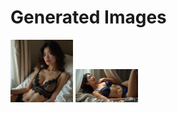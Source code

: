 # Generated Images



<img src="2025_08_02_01.webp" width="100"/> <img src="2025_08_02_02.webp" width="100"/>